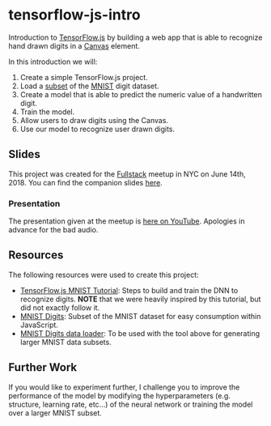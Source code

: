 # tensorflow-js-intro

Introduction to [TensorFlow.js](https://js.tensorflow.org/) by building a web app that
is able to recognize hand drawn digits in a [Canvas](https://developer.mozilla.org/en-US/docs/Web/API/Canvas_API)
element.

In this introduction we will:
1. Create a simple TensorFlow.js project.
1. Load a [subset](https://github.com/cazala/mnist/) of the [MNIST](http://yann.lecun.com/exdb/mnist/) digit dataset.
1. Create a model that is able to predict the numeric value of a handwritten digit.
1. Train the model.
1. Allow users to draw digits using the Canvas.
1. Use our model to recognize user drawn digits.

## Slides

This project was created for the [Fullstack](https://www.meetup.com/javascript-full-stack-development/) meetup in NYC on June 14th, 2018. You can find the companion slides [here](https://docs.google.com/presentation/d/1kD5ZWJ5OJZf8S08TQtUwBE9166sIOT-bwbtOu0iZSWs/edit?usp=sharing).

### Presentation

The presentation given at the meetup is [here on YouTube](https://www.youtube.com/watch?v=WsFaWkGisBU). Apologies in advance for the bad audio.

## Resources

The following resources were used to create this project:

- [TensorFlow.js MNIST Tutorial](https://js.tensorflow.org/tutorials/mnist.html): Steps to build and train the DNN to recognize digits. **NOTE** that we
were heavily inspired by this tutorial, but did not exactly follow it.
- [MNIST Digits](https://github.com/cazala/mnist/): Subset of the MNIST dataset for easy consumption within JavaScript.
- [MNIST Digits data loader](https://github.com/ApelSYN/mnist_dl): To be used with the tool above for generating larger MNIST data subsets.

## Further Work

If you would like to experiment further, I challenge you to improve the performance of the model by
modifying the hyperparameters (e.g. structure, learning rate, etc...) of the neural network or training
the model over a larger MNIST subset.
